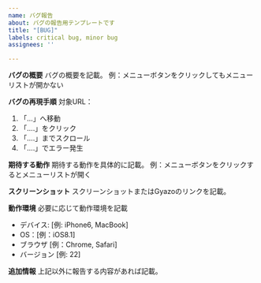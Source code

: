 ```yaml
---
name: バグ報告
about: バグの報告用テンプレートです
title: "[BUG]"
labels: critical bug, minor bug
assignees: ''

---
```


**バグの概要**
バグの概要を記載。
例：メニューボタンをクリックしてもメニューリストが開かない

**バグの再現手順**
対象URL：[](URL)

1. 「...」へ移動
2. 「....」をクリック
3. 「....」までスクロール
4. 「....」でエラー発生

**期待する動作**
期待する動作を具体的に記載。
例：メニューボタンをクリックするとメニューリストが開く

**スクリーンショット**
スクリーンショットまたはGyazoのリンクを記載。

**動作環境**
必要に応じて動作環境を記載

- デバイス: [例: iPhone6, MacBook]
- OS：[例：iOS8.1]
- ブラウザ [例：Chrome, Safari]
- バージョン [例: 22]

**追加情報**
上記以外に報告する内容があれば記載。
